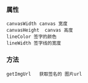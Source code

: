 ### 属性

    canvasWidth canvas 宽度
    canvasHeight  canvas 高度
    lineColor 签字的颜色
    lineWidth 签字线的宽度

### 方法

    getImgUrl   获取签名的 图片url